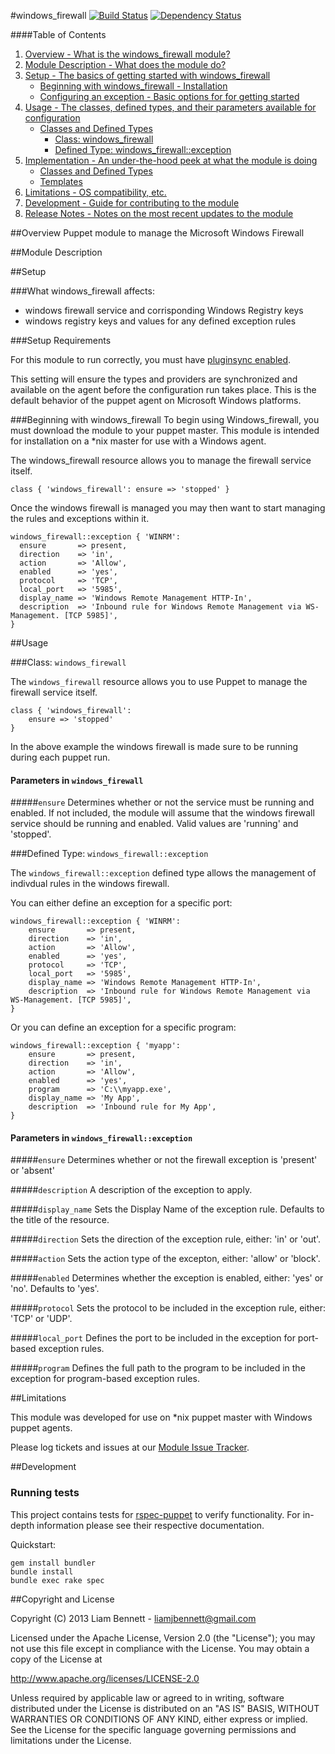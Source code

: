 #windows_firewall
[![Build
Status](https://secure.travis-ci.org/liamjbennett/puppet-windows_firewall.png)](http://travis-ci.org/liamjbennett/puppet-windows_firewall)
[![Dependency
Status](https://gemnasium.com/liamjbennett/puppet-windows_firewall.png)](http://gemnasium.com/liamjbennett/puppet-windows_firewall)

####Table of Contents

1. [Overview - What is the windows_firewall module?](#overview)
2. [Module Description - What does the module do?](#module-description)
3. [Setup - The basics of getting started with windows_firewall](#setup)
    * [Beginning with windows_firewall - Installation](#beginning-with-windows_firewall)
    * [Configuring an exception - Basic options for for getting started](#configure-an-exception)
4. [Usage - The classes, defined types, and their parameters available for configuration](#usage)
    * [Classes and Defined Types](#classes-and-defined-types)
        * [Class: windows_firewall](#class-windows_firewall)
        * [Defined Type: windows_firewall::exception](#defined-type-exception)
5. [Implementation - An under-the-hood peek at what the module is doing](#implementation)
    * [Classes and Defined Types](#classes-and-defined-types)
    * [Templates](#templates)
6. [Limitations - OS compatibility, etc.](#limitations)
7. [Development - Guide for contributing to the module](#development)
8. [Release Notes - Notes on the most recent updates to the module](#release-notes)

##Overview
Puppet module to manage the Microsoft Windows Firewall

##Module Description

##Setup

###What windows_firewall affects:

* windows firewall service and corrisponding Windows Registry keys
* windows registry keys and values for any defined exception rules

###Setup Requirements

For this module to run correctly, you must have [pluginsync enabled](http://docs.puppetlabs.com/guides/plugins_in_modules.html#enabling-pluginsync). 

This setting will ensure the types and providers are synchronized and available on the agent before the configuration run takes place. This is the default behavior of the puppet agent on Microsoft Windows platforms. 

###Beginning with windows_firewall
To begin using Windows_firewall, you must download the module to your puppet master. This module is intended for installation on a *nix master for use with a Windows agent.


The windows_firewall resource allows you to manage the firewall service itself. 

	class { 'windows_firewall': ensure => 'stopped' }

Once the windows firewall is managed you may then want to start managing the rules and exceptions within it. 

    windows_firewall::exception { 'WINRM':
      ensure       => present,
      direction    => 'in',
      action       => 'Allow',
      enabled      => 'yes',
      protocol     => 'TCP',
      local_port   => '5985',
      display_name => 'Windows Remote Management HTTP-In',
      description  => 'Inbound rule for Windows Remote Management via WS-Management. [TCP 5985]',
    }

##Usage

###Class: `windows_firewall`

The `windows_firewall` resource allows you to use Puppet to manage the firewall service itself.

    class { 'windows_firewall':
        ensure => 'stopped'
    }

In the above example the windows firewall is made sure to be running during each puppet run.

#### Parameters in `windows_firewall`

#####`ensure`
Determines whether or not the service must be running and enabled. If not included, the module will assume that the windows firewall service should be running and enabled. Valid values are 'running' and 'stopped'.

###Defined Type: `windows_firewall::exception`

The `windows_firewall::exception` defined type allows the management of indivdual rules in the windows firewall.

You can either define an exception for a specific port:

    windows_firewall::exception { 'WINRM':
        ensure       => present,
        direction    => 'in',
        action       => 'Allow',
        enabled      => 'yes',
        protocol     => 'TCP',
        local_port   => '5985',
        display_name => 'Windows Remote Management HTTP-In',
        description  => 'Inbound rule for Windows Remote Management via WS-Management. [TCP 5985]',
    }

Or you can define an exception for a specific program:

    windows_firewall::exception { 'myapp':
        ensure       => present,
        direction    => 'in',
        action       => 'Allow',
        enabled      => 'yes',
        program      => 'C:\\myapp.exe',
        display_name => 'My App',
        description  => 'Inbound rule for My App',
    }

#### Parameters in `windows_firewall::exception`

#####`ensure`
Determines whether or not the firewall exception is 'present' or 'absent'

#####`description`
A description of the exception to apply. 

#####`display_name`
Sets the Display Name of the exception rule. Defaults to the title of the resource.

#####`direction`
Sets the direction of the exception rule, either: 'in' or 'out'.

#####`action`
Sets the action type of the excepton, either: 'allow' or 'block'.

#####`enabled`
Determines whether the exception is enabled, either: 'yes' or 'no'. Defaults to 'yes'.

#####`protocol`
Sets the protocol to be included in the exception rule, either: 'TCP' or 'UDP'.

#####`local_port`
Defines the port to be included in the exception for port-based exception rules.

#####`program`
Defines the full path to the program to be included in the exception for program-based exception rules.

##Limitations

This module was developed for use on *nix puppet master with Windows puppet agents.

Please log tickets and issues at our [Module Issue Tracker](http://projects.puppetlabs.com/projects/modules).

##Development

### Running tests

This project contains tests for [rspec-puppet](http://rspec-puppet.com/) to verify functionality. For in-depth information please see their respective documentation.

Quickstart:

    gem install bundler
    bundle install
    bundle exec rake spec

##Copyright and License

Copyright (C) 2013 Liam Bennett - liamjbennett@gmail.com 

Licensed under the Apache License, Version 2.0 (the "License");
you may not use this file except in compliance with the License.
You may obtain a copy of the License at

  http://www.apache.org/licenses/LICENSE-2.0

Unless required by applicable law or agreed to in writing, software
distributed under the License is distributed on an "AS IS" BASIS,
WITHOUT WARRANTIES OR CONDITIONS OF ANY KIND, either express or implied.
See the License for the specific language governing permissions and
limitations under the License.
